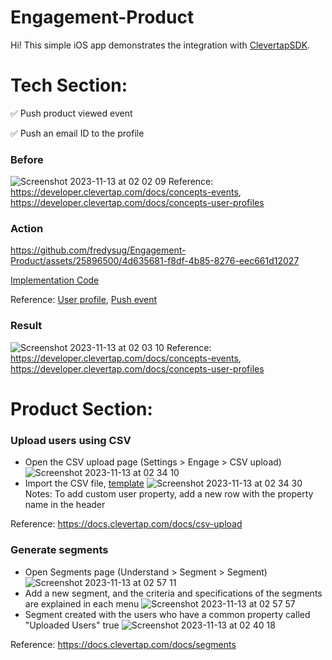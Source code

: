 # Engagement-Product

Hi!
This simple iOS app demonstrates the integration with [ClevertapSDK](https://clevertap.com/).

# Tech Section:
✅ Push product viewed event 

✅ Push an email ID to the profile

### Before
![Screenshot 2023-11-13 at 02 02 09](https://github.com/fredysug/Engagement-Product/assets/25896500/7fb47ed0-a308-46c0-8ddd-e19794eee1ef)
Reference: 
https://developer.clevertap.com/docs/concepts-events,
https://developer.clevertap.com/docs/concepts-user-profiles
### Action
https://github.com/fredysug/Engagement-Product/assets/25896500/4d635681-f8df-4b85-8276-eec661d12027

[Implementation Code](https://github.com/fredysug/Engagement-Product/blob/57f353db5e25c512fe775a6d22bd2cdec2e8afb8/Engagement%20Product/ContentView.swift#L22)

Reference: 
[User profile](https://github.com/CleverTap/clevertap-ios-sdk/blob/26acd9650735ee398b7519d4cc5e3da6f48b774e/SwiftUIStarter/SwiftUIStarter/HomeScreen.swift#L123), 
[Push event](https://github.com/CleverTap/clevertap-ios-sdk/blob/26acd9650735ee398b7519d4cc5e3da6f48b774e/SwiftUIStarter/SwiftUIStarter/HomeScreen.swift#L144)

### Result
![Screenshot 2023-11-13 at 02 03 10](https://github.com/fredysug/Engagement-Product/assets/25896500/dc7d71ac-281f-4331-894a-ad872c0cf88e)
Reference: 
https://developer.clevertap.com/docs/concepts-events,
https://developer.clevertap.com/docs/concepts-user-profiles


# Product Section:

### Upload users using CSV
- Open the CSV upload page (Settings > Engage > CSV upload)
![Screenshot 2023-11-13 at 02 34 10](https://github.com/fredysug/Engagement-Product/assets/25896500/019c0852-ef11-40a8-b95b-aebbbd2e07ec)
- Import the CSV file, [template](https://s3.eu-west-1.amazonaws.com/static.wizrocket.com/csv/sample-upload-csv.csv) 
![Screenshot 2023-11-13 at 02 34 30](https://github.com/fredysug/Engagement-Product/assets/25896500/32cddb6b-a524-4d9f-bb93-7395d1f60ed5)
Notes: To add custom user property, add a new row with the property name in the header

Reference: https://docs.clevertap.com/docs/csv-upload

### Generate segments
- Open Segments page (Understand > Segment > Segment)
![Screenshot 2023-11-13 at 02 57 11](https://github.com/fredysug/Engagement-Product/assets/25896500/fe085149-9d61-4773-bc53-cb2fd6c7da56)
- Add a new segment, and the criteria and specifications of the segments are explained in each menu
![Screenshot 2023-11-13 at 02 57 57](https://github.com/fredysug/Engagement-Product/assets/25896500/6f9016ad-668a-406e-a767-7ba4eb638dd3)
- Segment created with the users who have a common property called "Uploaded Users" true
![Screenshot 2023-11-13 at 02 40 18](https://github.com/fredysug/Engagement-Product/assets/25896500/057bed93-1741-42d5-8eda-0b1c827d45d5)

Reference: https://docs.clevertap.com/docs/segments
